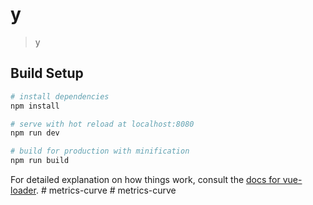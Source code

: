 # y

> y

## Build Setup

``` bash
# install dependencies
npm install

# serve with hot reload at localhost:8080
npm run dev

# build for production with minification
npm run build
```

For detailed explanation on how things work, consult the [docs for vue-loader](http://vuejs.github.io/vue-loader).
#   m e t r i c s - c u r v e  
 #   m e t r i c s - c u r v e  
 